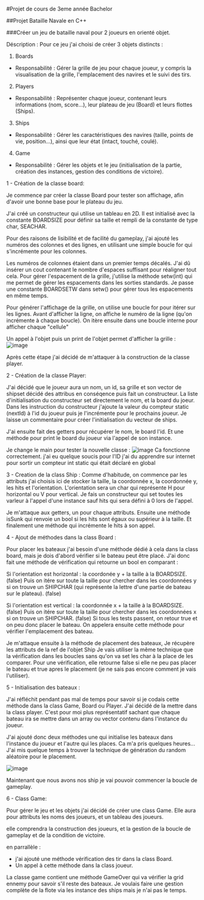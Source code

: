 #Projet de cours de 3eme année Bachelor

##Projet Bataille Navale en C++

###Créer un jeu de bataille naval pour 2 joueurs en orienté objet.

Déscription :
Pour ce jeu j'ai choisi de créer 3 objets distincts :
1. Boards
- Responsabilité : Gérer la grille de jeu pour chaque joueur, y compris la visualisation de la grille, l'emplacement des navires et le suivi des tirs.
2. Players
- Responsabilité : Représenter chaque joueur, contenant leurs informations (nom, score...), leur plateau de jeu (Board) et leurs flottes (Ships).
3. Ships
- Responsabilité : Gérer les caractéristiques des navires (taille, points de vie, position...), ainsi que leur état (intact, touché, coulé).
4. Game
- Responsabilité : Gérer les objets et le jeu (initialisation de la partie, création des instances, gestion des conditions de victoire).

1 - Création de la classe board:

Je commence par créer la classe Board pour tester son affichage, afin d'avoir une bonne base pour le plateau du jeu.

J'ai créé un constructeur qui utilise un tableau en 2D. Il est initialisé avec la constante BOARDSIZE pour définir sa taille et rempli de la constante de type char, SEACHAR.

Pour des raisons de lisibilité et de facilité du gameplay, j'ai ajouté les numéros des colonnes et des lignes, en utilisant une simple boucle for qui s'incrémente pour les colonnes.

Les numéros de colonnes étaient dans un premier temps décalés. J'ai dû insérer un cout contenant le nombre d'espaces suffisant pour réaligner tout cela. Pour gérer l'espacement de la grille, j'utilise la méthode setw(int) qui me permet de gérer les espacements dans les sorties standards. Je passe une constante BOARDSETW dans setw() pour gérer tous les espacements en même temps.

Pour générer l'affichage de la grille, on utilise une boucle for pour itérer sur les lignes.
Avant d'afficher la ligne, on affiche le numéro de la ligne (qu'on incrémente à chaque boucle).
On itère ensuite dans une boucle interne pour afficher chaque "cellule" 

Un appel à l'objet puis un print de l'objet permet d'afficher la grille :
![image](https://github.com/TimCauss/TP-bataille-Navale-POO-B3/assets/96956172/86eb58b3-5b88-49b4-b9f2-34ef92f35e29)


Après cette étape j'ai décidé de m'attaquer à la construction de la classe player.

2 - Création de la classe Player:

J'ai décidé que le joueur aura un nom, un id, sa grille et son vector de shipset décidé des attribus en conséqence puis fait un constructeur.
La liste d'initialisation du constructeur set directement le nom, et la board du joeur.
Dans les instruction du constructeur j'ajoute la valeur du compteur static (nextId) à l'id du joueur puis je l'incrémente pour le prochains joueur.
Je laisse un commentaire pour créer l'initialisation du vecteur de ships.

J'ai ensuite fait des getters pour récupérer le nom, le board l'id.
Et une méthode pour print le board du joueur via l'appel de son instance.

Je change le main pour tester la nouvelle classe :
![image](https://github.com/TimCauss/TP-bataille-Navale-POO-B3/assets/96956172/5b0ba757-56e8-47de-a558-76fa8cc4688b)
Ca fonctionne correctement.
j'ai eu quelque soucis pour l'ID j'ai du apprendre sur internet pour sortir un compteur int static qui était déclaré en global

3 - Creation de la class Ship :
Comme d'habitude, on commence par les attributs j'ai choisis ici de stocker la taille, la coordonnée x, la coordonnée y, les hits et l'orientation.
L'orientation sera un char qui représente H pour horizontal ou V pour vertical.
Je fais un constructeur qui set toutes les varleur à l'appel d'une instance sauf hits qui sera défini à 0 lors de l'appel.

Je m'attaque aux getters, un pour chaque attributs.
Ensuite une méthode isSunk qui renvoie un bool si les hits sont égaux ou supérieur à la taille.
Et finalement une méthode qui incrémente le hits à son appel.

4 - Ajout de méthodes dans la class Board :

Pour placer les bateaux j'ai besoin d'une méthode dédié à cela dans la class board, mais je dois d'abord vérifier si le bateau peut être placé.
J'ai donc fait une méthode de vérification qui retourne un bool en comparant :

  Si l'orientation est horizontal : la coordonée y + la taille à la BOARDSIZE. (false)
    Puis on itére sur toute la taille pour chercher dans les coordonnées y si on trouve un SHIPCHAR (qui représente la lettre d'une partie de bateau sur le plateau). (false)

  Si l'orientation est vertical : la coordonnée x + la taille à la BOARDSIZE. (false)
    Puis on itére sur toute la taille pour chercher dans les coordonnées x si on trouve un SHIPCHAR. (false)
Si tous les tests passent, on retour true et on peu donc placer le bateau.
On appelera ensuite cette méthode pour vérifier l'emplacement des bateau.

Je m'attaque ensuite à la méthode de placement des bateaux, 
Je récupère les attributs de la ref de l'objet Ship
Je vais utiliser la même technique que la vérification dans les boucles sans qu'on va set les char à la place de les comparer. 
Pour une vérification, elle retourne false si elle ne peu pas placer le bateau et true apres le placement (je ne sais pas encore comment je vais l'utiliser).

5 - Initialisation des bateaux :

J'ai réfléchit pendant pas mal de temps pour savoir si je codais cette méthode dans la class Game, Board ou Player.
J'ai décidé de la mettre dans la class player. C'est pour moi plus représentatif sachant que chaque bateau ira se mettre dans un array ou vector contenu dans l'instance du joueur.

J'ai ajouté donc deux méthodes une qui initialise les bateaux dans l'instance du joueur et l'autre qui les places.
Ca m'a pris quelques heures... J'ai mis quelque temps à trouver la technique de génération du random aléatoire pour le placement.

![image](https://github.com/TimCauss/TP-bataille-Navale-POO-B3/assets/96956172/308c71d0-2ff7-41b9-bd0e-c09e6826ef15)

Maintenant que nous avons nos ship je vai pouvoir commencer la boucle de gameplay.

6 - Class Game:

Pour gérer le jeu et les objets j'ai décidé de créer une class Game.
Elle aura pour attributs les noms des joueurs, et un tableau des joueurs.

elle comprendra la construction des joueurs, et la gestion de la boucle de gameplay et de la condition de victoire.

en parrallèle : 
- j'ai ajouté une méthode vérification des tir dans la class Board.
- Un appel à cette méthode dans la class joueur.

La classe game contient une méthode GameOver qui va vérifier la grid ennemy pour savoir s'il reste des bateaux.
Je voulais faire une gestion complète de la flote via les instance des ships mais je n'ai pas le temps.











